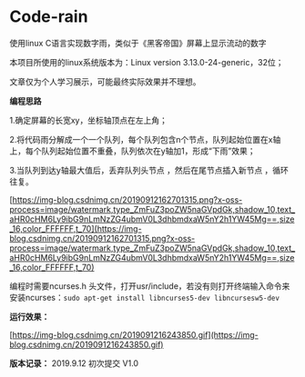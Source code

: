 # Code-rain
使用linux C语言实现数字雨，类似于《黑客帝国》屏幕上显示流动的数字

本项目所使用的linux系统版本为：Linux version 3.13.0-24-generic，32位；

文章仅为个人学习展示，可能最终实际效果并不理想。

**编程思路**

1.确定屏幕的长宽xy，坐标轴顶点在左上角；

2.将代码雨分解成一个一个队列，每个队列包含n个节点，队列起始位置在x轴上，每个队列起始位置不重叠，队列依次在y轴加1，形成“下雨”效果；

3.当队列到达y轴最大值后，丢弃队列头节点 ，然后在尾节点插入新节点 ，循环往复。

[https://img-blog.csdnimg.cn/20190912162701315.png?x-oss-process=image/watermark,type_ZmFuZ3poZW5naGVpdGk,shadow_10,text_aHR0cHM6Ly9ibG9nLmNzZG4ubmV0L3dhbmdxaW5nY2h1YW45Mg==,size_16,color_FFFFFF,t_70](https://img-blog.csdnimg.cn/20190912162701315.png?x-oss-process=image/watermark,type_ZmFuZ3poZW5naGVpdGk,shadow_10,text_aHR0cHM6Ly9ibG9nLmNzZG4ubmV0L3dhbmdxaW5nY2h1YW45Mg==,size_16,color_FFFFFF,t_70)

编程时需要ncurses.h 头文件，打开usr/include，若没有则打开终端输入命令来安装ncurses：`sudo apt-get install libncurses5-dev libncursesw5-dev`

**运行效果：**

[https://img-blog.csdnimg.cn/2019091216243850.gif](https://img-blog.csdnimg.cn/2019091216243850.gif)

**版本记录：**
2019.9.12 初次提交 V1.0
